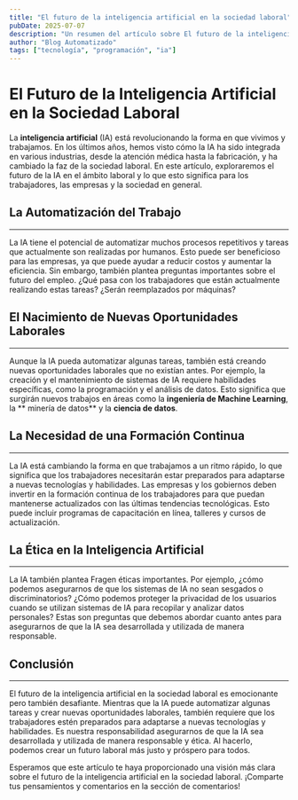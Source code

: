 ```yaml
---
title: "El futuro de la inteligencia artificial en la sociedad laboral"
pubDate: 2025-07-07
description: "Un resumen del artículo sobre El futuro de la inteligencia artificial en la sociedad laboral."
author: "Blog Automatizado"
tags: ["tecnología", "programación", "ia"]
---
```


**El Futuro de la Inteligencia Artificial en la Sociedad Laboral**
===========================================================

La **inteligencia artificial** (IA) está revolucionando la forma en que vivimos y trabajamos. En los últimos años, hemos visto cómo la IA ha sido integrada en various industrias, desde la atención médica hasta la fabricación, y ha cambiado la faz de la sociedad laboral. En este artículo, exploraremos el futuro de la IA en el ámbito laboral y lo que esto significa para los trabajadores, las empresas y la sociedad en general.

## La Automatización del Trabajo
------------------------------

La IA tiene el potencial de automatizar muchos procesos repetitivos y tareas que actualmente son realizadas por humanos. Esto puede ser beneficioso para las empresas, ya que puede ayudar a reducir costos y aumentar la eficiencia. Sin embargo, también plantea preguntas importantes sobre el futuro del empleo. ¿Qué pasa con los trabajadores que están actualmente realizando estas tareas? ¿Serán reemplazados por máquinas?

## El Nacimiento de Nuevas Oportunidades Laborales
----------------------------------------------

Aunque la IA pueda automatizar algunas tareas, también está creando nuevas oportunidades laborales que no existían antes. Por ejemplo, la creación y el mantenimiento de sistemas de IA requiere habilidades específicas, como la programación y el análisis de datos. Esto significa que surgirán nuevos trabajos en áreas como la **ingeniería de Machine Learning**, la ** minería de datos** y la **ciencia de datos**.

## La Necesidad de una Formación Continua
-----------------------------------------

La IA está cambiando la forma en que trabajamos a un ritmo rápido, lo que significa que los trabajadores necesitarán estar preparados para adaptarse a nuevas tecnologías y habilidades. Las empresas y los gobiernos deben invertir en la formación continua de los trabajadores para que puedan mantenerse actualizados con las últimas tendencias tecnológicas. Esto puede incluir programas de capacitación en línea, talleres y cursos de actualización.

## La Ética en la Inteligencia Artificial
------------------------------------------

La IA también plantea Fragen éticas importantes. Por ejemplo, ¿cómo podemos asegurarnos de que los sistemas de IA no sean sesgados o discriminatorios? ¿Cómo podemos proteger la privacidad de los usuarios cuando se utilizan sistemas de IA para recopilar y analizar datos personales? Estas son preguntas que debemos abordar cuanto antes para asegurarnos de que la IA sea desarrollada y utilizada de manera responsable.

## Conclusión
----------

El futuro de la inteligencia artificial en la sociedad laboral es emocionante pero también desafiante. Mientras que la IA puede automatizar algunas tareas y crear nuevas oportunidades laborales, también requiere que los trabajadores estén preparados para adaptarse a nuevas tecnologías y habilidades. Es nuestra responsabilidad asegurarnos de que la IA sea desarrollada y utilizada de manera responsable y ética. Al hacerlo, podemos crear un futuro laboral más justo y próspero para todos.

Esperamos que este artículo te haya proporcionado una visión más clara sobre el futuro de la inteligencia artificial en la sociedad laboral. ¡Comparte tus pensamientos y comentarios en la sección de comentarios!
